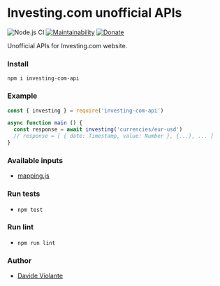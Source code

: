 # Investing.com unofficial APIs
![Node.js CI](https://github.com/DavideViolante/investing-com-api/workflows/Node.js%20CI/badge.svg) [![Maintainability](https://api.codeclimate.com/v1/badges/ce48adbd97ff85557918/maintainability)](https://codeclimate.com/github/DavideViolante/investing-com-api/maintainability) [![Donate](https://img.shields.io/badge/paypal-donate-179BD7.svg)](https://www.paypal.me/dviolante)

Unofficial APIs for Investing.com website.

### Install
`npm i investing-com-api`

### Example
```js
const { investing } = require('investing-com-api')

async function main () {
  const response = await investing('currencies/eur-usd')
  // response = [ { date: Timestamp, value: Number }, {...}, ... ]
}
```

### Available inputs
- [mapping.js](https://github.com/DavideViolante/investing-com-api/blob/master/mapping.js)

### Run tests
- `npm test`

### Run lint
- `npm run lint`

### Author
- [Davide Violante](https://github.com/DavideViolante/)
